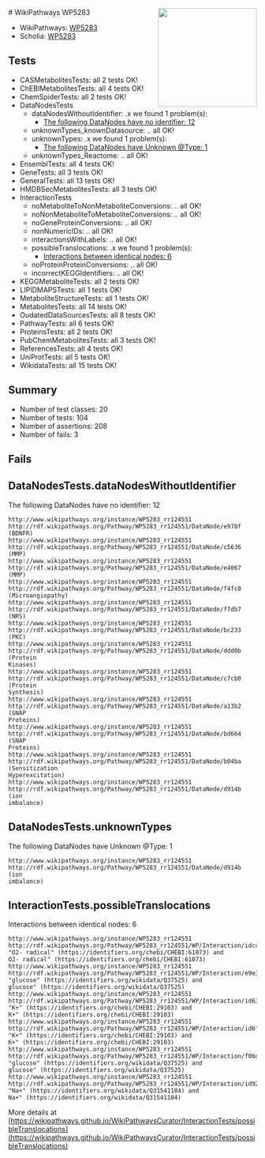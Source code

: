 <img style="float: right; width: 200px" src="https://upload.wikimedia.org/wikipedia/commons/thumb/8/83/Wplogo_with_text_500.png/640px-Wplogo_with_text_500.png" />
# WikiPathways WP5283

* WikiPathways: [WP5283](https://new.wikipathways.org/pathways/WP5283)
* Scholia: [WP5283](https://scholia.toolforge.org/wikipathways/WP5283)
## Tests
* CASMetabolitesTests: all 2 tests OK!
* ChEBIMetabolitesTests: all 4 tests OK!
* ChemSpiderTests: all 2 tests OK!
* DataNodesTests
    * dataNodesWithoutIdentifier: .x we found 1 problem(s):
        * [The following DataNodes have no identifier: 12](#8792c492)
    * unknownTypes_knownDatasource: .. all OK!
    * unknownTypes: .x we found 1 problem(s):
        * [The following DataNodes have Unknown @Type: 1](#839973df)
    * unknownTypes_Reactome: .. all OK!
* EnsemblTests: all 4 tests OK!
* GeneTests: all 3 tests OK!
* GeneralTests: all 13 tests OK!
* HMDBSecMetabolitesTests: all 3 tests OK!
* InteractionTests
    * noMetaboliteToNonMetaboliteConversions: .. all OK!
    * noNonMetaboliteToMetaboliteConversions: .. all OK!
    * noGeneProteinConversions: .. all OK!
    * nonNumericIDs: .. all OK!
    * interactionsWithLabels: .. all OK!
    * possibleTranslocations: .x we found 1 problem(s):
        * [Interactions between identical nodes: 6](#1c11820b)
    * noProteinProteinConversions: .. all OK!
    * incorrectKEGGIdentifiers: .. all OK!
* KEGGMetaboliteTests: all 2 tests OK!
* LIPIDMAPSTests: all 1 tests OK!
* MetaboliteStructureTests: all 1 tests OK!
* MetabolitesTests: all 14 tests OK!
* OudatedDataSourcesTests: all 8 tests OK!
* PathwayTests: all 6 tests OK!
* ProteinsTests: all 2 tests OK!
* PubChemMetabolitesTests: all 3 tests OK!
* ReferencesTests: all 4 tests OK!
* UniProtTests: all 5 tests OK!
* WikidataTests: all 15 tests OK!


## Summary

* Number of test classes: 20
* Number of tests: 104
* Number of assertions: 208
* Number of fails: 3

## Fails

<a name="8792c492" />

## DataNodesTests.dataNodesWithoutIdentifier

The following DataNodes have no identifier: 12
```
http://www.wikipathways.org/instance/WP5283_rr124551 http://rdf.wikipathways.org/Pathway/WP5283_rr124551/DataNode/e978f (BDNFR)
http://www.wikipathways.org/instance/WP5283_rr124551 http://rdf.wikipathways.org/Pathway/WP5283_rr124551/DataNode/c5636 (MMP)
http://www.wikipathways.org/instance/WP5283_rr124551 http://rdf.wikipathways.org/Pathway/WP5283_rr124551/DataNode/e4067 (MMP)
http://www.wikipathways.org/instance/WP5283_rr124551 http://rdf.wikipathways.org/Pathway/WP5283_rr124551/DataNode/f4fc8 (Microangiopathy)
http://www.wikipathways.org/instance/WP5283_rr124551 http://rdf.wikipathways.org/Pathway/WP5283_rr124551/DataNode/f7db7 (NRS)
http://www.wikipathways.org/instance/WP5283_rr124551 http://rdf.wikipathways.org/Pathway/WP5283_rr124551/DataNode/bc233 (PKC)
http://www.wikipathways.org/instance/WP5283_rr124551 http://rdf.wikipathways.org/Pathway/WP5283_rr124551/DataNode/ddd0b (Protein
Kinases)
http://www.wikipathways.org/instance/WP5283_rr124551 http://rdf.wikipathways.org/Pathway/WP5283_rr124551/DataNode/c7cb0 (Protein
Synthesis)
http://www.wikipathways.org/instance/WP5283_rr124551 http://rdf.wikipathways.org/Pathway/WP5283_rr124551/DataNode/a13b2 (SNAP
Proteins)
http://www.wikipathways.org/instance/WP5283_rr124551 http://rdf.wikipathways.org/Pathway/WP5283_rr124551/DataNode/bd664 (SNAP
Proteins)
http://www.wikipathways.org/instance/WP5283_rr124551 http://rdf.wikipathways.org/Pathway/WP5283_rr124551/DataNode/b04ba (Sensitization
Hyperexcitation)
http://www.wikipathways.org/instance/WP5283_rr124551 http://rdf.wikipathways.org/Pathway/WP5283_rr124551/DataNode/d914b (ion
imbalance)
```

<a name="839973df" />

## DataNodesTests.unknownTypes

The following DataNodes have Unknown @Type: 1
```
http://www.wikipathways.org/instance/WP5283_rr124551 http://rdf.wikipathways.org/Pathway/WP5283_rr124551/DataNode/d914b (ion
imbalance)
```

<a name="1c11820b" />

## InteractionTests.possibleTranslocations

Interactions between identical nodes: 6
```
http://www.wikipathways.org/instance/WP5283_rr124551 http://rdf.wikipathways.org/Pathway/WP5283_rr124551/WP/Interaction/idcc5067f9 "O2- radical" (https://identifiers.org/chebi/CHEBI:61073) and 
O2- radical" (https://identifiers.org/chebi/CHEBI:61073)
http://www.wikipathways.org/instance/WP5283_rr124551 http://rdf.wikipathways.org/Pathway/WP5283_rr124551/WP/Interaction/e9e3a "glucose" (https://identifiers.org/wikidata/Q37525) and 
glucose" (https://identifiers.org/wikidata/Q37525)
http://www.wikipathways.org/instance/WP5283_rr124551 http://rdf.wikipathways.org/Pathway/WP5283_rr124551/WP/Interaction/id6330e88e "K+" (https://identifiers.org/chebi/CHEBI:29103) and 
K+" (https://identifiers.org/chebi/CHEBI:29103)
http://www.wikipathways.org/instance/WP5283_rr124551 http://rdf.wikipathways.org/Pathway/WP5283_rr124551/WP/Interaction/id6f50d99c "K+" (https://identifiers.org/chebi/CHEBI:29103) and 
K+" (https://identifiers.org/chebi/CHEBI:29103)
http://www.wikipathways.org/instance/WP5283_rr124551 http://rdf.wikipathways.org/Pathway/WP5283_rr124551/WP/Interaction/f06d5 "glucose" (https://identifiers.org/wikidata/Q37525) and 
glucose" (https://identifiers.org/wikidata/Q37525)
http://www.wikipathways.org/instance/WP5283_rr124551 http://rdf.wikipathways.org/Pathway/WP5283_rr124551/WP/Interaction/id923301e0 "Na+" (https://identifiers.org/wikidata/Q31541104) and 
Na+" (https://identifiers.org/wikidata/Q31541104)
```

More details at [https://wikipathways.github.io/WikiPathwaysCurator/InteractionTests/possibleTranslocations](https://wikipathways.github.io/WikiPathwaysCurator/InteractionTests/possibleTranslocations)

